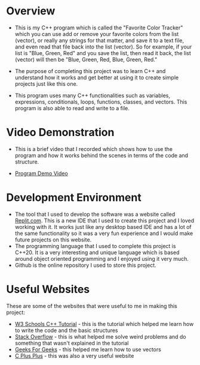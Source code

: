 # Overview

* This is my C++ program which is called the "Favorite Color Tracker" which you can use add or remove your favorite colors from the list (vector), or really any strings for that matter, and save it to a text file, and even read that file back into the list (vector). So for example, if your list is "Blue, Green, Red" and you save the list, then read it back, the list (vector) will then be "Blue, Green, Red, Blue, Green, Red."

* The purpose of completing this project was to learn C++ and understand how it works and get better at using it to create simple projects just like this one.

* This program uses many C++ functionalities such as variables, expressions, conditionals, loops, functions, classes, and vectors. This program is also able to read and write to a file.

# Video Demonstration

* This is a brief video that I recorded which shows how to use the program and how it works behind the scenes in terms of the code and structure.

* [Program Demo Video](https://youtu.be/3nNZGnEaYGw)

# Development Environment

* The tool that I used to develop the software was a website called [Replit.com](https://replit.com/~). This is a new IDE that I used to create this project and I loved working with it. It works just like any desktop based IDE and has a lot of the same functionality so it was a very fun experience and I would make future projects on this website.
* The programming language that I used to complete this project is C++20. It is a very interesting and unique language which is based around object oriented programming and I enjoyed using it very much.
* Github is the online repository I used to store this project.

# Useful Websites

These are some of the websites that were useful to me in making this project:
* [W3 Schools C++ Tutorial](https://www.w3schools.com/CPP/default.asp) - this is the tutorial which helped me learn how to write the code and the basic structures
* [Stack Overflow](https://stackoverflow.com/) - this is what helped me solve weird problems and do something that wasn't explained in the tutorial
* [Geeks For Geeks](https://www.geeksforgeeks.org/) - this helped me learn how to use vectors
* [C Plus Plus](https://www.cplusplus.com/) - this was also a very useful website

